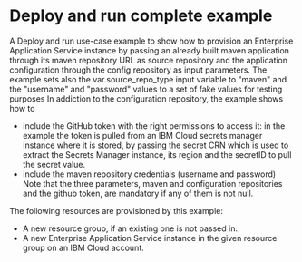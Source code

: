 # Deploy and run complete example

A Deploy and run use-case example to show how to provision an Enterprise Application Service instance by passing an already built maven application through its maven repository URL as source repository and the application configuration through the config repository as input parameters.
The example sets also the var.source_repo_type input variable to "maven" and the "username" and "password" values to a set of fake values for testing purposes
In addiction to the configuration repository, the example shows how to
- include the GitHub token with the right permissions to access it: in the example the token is pulled from an IBM Cloud secrets manager instance where it is stored, by passing the secret CRN which is used to extract the Secrets Manager instance, its region and the secretID to pull the secret value.
- include the maven repository credentials (username and password)
Note that the three parameters, maven and configuration repositories and the github token, are mandatory if any of them is not null.

The following resources are provisioned by this example:
 - A new resource group, if an existing one is not passed in.
 - A new Enterprise Application Service instance in the given resource group on an IBM Cloud account.

